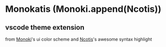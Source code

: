 # Monokatis (Monoki.append(Ncotis))
## vscode theme extension
from [Monoki](https://github.com/microsoft/vscode/tree/master/extensions/theme-monokai)'s ui color scheme and [Ncotis](https://github.com/liviuschera/noctis)'s awesome syntax highlight

